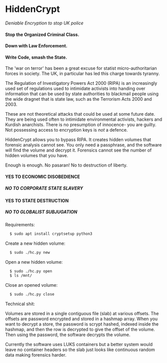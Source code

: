 # HiddenCrypt 

*Deniable Encryption to stop UK police*

#### Stop the Organized Criminal Class.
#### Down with Law Enforcement.
#### Write Code, smash the State.

The 'war on terror' has been a great excuse for statist micro-authoritarian
forces in society. The UK, in particular has led this charge towards tyranny.

The Regulation of Investigatory Powers Act 2000 (RIPA) is an increasingly
used set of regulations used to intimidate activists into handing over
information that can be used by state authorities to blackmail people using
the wide dragnet that is state law, such as the Terrorism Acts 2000 and 2003.

These are not theoretical attacks that could be used at some future date.
They are being used often to intimidate environmental activists, hackers and
Kurdish anarchists. There is no presumption of innocence- you are guilty.
Not possessing access to encryption keys is *not* a defence.

HiddenCrypt allows you to bypass RIPA. It creates hidden volumes that forensic
analysis cannot see. You only need a passphrase, and the software will find
the volume and decrypt it. Forensics cannot see the number of hidden volumes
that you have.

Enough is enough. No pasaran! No to destruction of liberty.

#### YES TO ECONOMIC DISOBEDIENCE
##### NO TO CORPORATE STATE SLAVERY
#### YES TO STATE DESTRUCTION
##### NO TO GLOBALIST SUBJUGATION

Requirements:

```sh
  $ sudo apt install cryptsetup python3
```

Create a new hidden volume:

```sh
  $ sudo ./hc.py new
```

Open a new hidden volume:

```sh
  $ sudo ./hc.py open
  $ ls /mnt/
```

Close an opened volume:

```sh
  $ sudo ./hc.py close
```

Technical shit:

Volumes are stored in a single contiguous file (slab) at various offsets.
The offsets are password encrypted and stored in a hashmap array. When you want
to decrypt a store, the password is scrypt hashed, indexed inside the hashmap,
and then the row is decrypted to give the offset of the volume. Then using the
password, the software decrypts the volume.

Currently the software uses LUKS containers but a better system would leave
no container headers so the slab just looks like continuous random data making
forensics harder.


